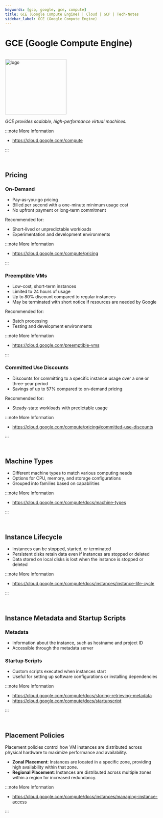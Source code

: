 ```yaml
---
keywords: [gcp, google, gce, compute]
title: GCE (Google Compute Engine) | Cloud | GCP | Tech-Notes
sidebar_label: GCE (Google Compute Engine)
---
```


# GCE (Google Compute Engine)

<br/>

<div style={{textAlign: 'center'}}>

<img width="200" height="180" alt="logo" src="/img/cloud/gce.png"/>

_GCE provides scalable, high-performance virtual machines._

</div>

:::note More Information

- https://cloud.google.com/compute

:::

<br/>

## Pricing

### On-Demand

- Pay-as-you-go pricing
- Billed per second with a one-minute minimum usage cost
- No upfront payment or long-term commitment

Recommended for:

- Short-lived or unpredictable workloads
- Experimentation and development environments

:::note More Information

- https://cloud.google.com/compute/pricing

:::

### Preemptible VMs

- Low-cost, short-term instances
- Limited to 24 hours of usage
- Up to 80% discount compared to regular instances
- May be terminated with short notice if resources are needed by Google

Recommended for:

- Batch processing
- Testing and development environments

:::note More Information

- https://cloud.google.com/preemptible-vms

:::

### Committed Use Discounts

- Discounts for committing to a specific instance usage over a one or three-year period
- Savings of up to 57% compared to on-demand pricing

Recommended for:

- Steady-state workloads with predictable usage

:::note More Information

- https://cloud.google.com/compute/pricing#committed-use-discounts

:::

<br/>

## Machine Types

- Different machine types to match various computing needs
- Options for CPU, memory, and storage configurations
- Grouped into families based on capabilities

:::note More Information

- https://cloud.google.com/compute/docs/machine-types

:::

<br/>

## Instance Lifecycle

- Instances can be stopped, started, or terminated
- Persistent disks retain data even if instances are stopped or deleted
- Data stored on local disks is lost when the instance is stopped or deleted

:::note More Information

- https://cloud.google.com/compute/docs/instances/instance-life-cycle

:::

<br/>

## Instance Metadata and Startup Scripts

### Metadata

- Information about the instance, such as hostname and project ID
- Accessible through the metadata server

### Startup Scripts

- Custom scripts executed when instances start
- Useful for setting up software configurations or installing dependencies

:::note More Information

- https://cloud.google.com/compute/docs/storing-retrieving-metadata
- https://cloud.google.com/compute/docs/startupscript

:::

<br/>

## Placement Policies

Placement policies control how VM instances are distributed across physical hardware to maximize performance and availability.

- **Zonal Placement**: Instances are located in a specific zone, providing high availability within that zone.
- **Regional Placement**: Instances are distributed across multiple zones within a region for increased redundancy.

:::note More Information

- https://cloud.google.com/compute/docs/instances/managing-instance-access

:::
